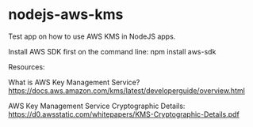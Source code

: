 # nodejs-aws-kms
Test app on how to use AWS KMS in NodeJS apps.

Install AWS SDK first on the command line: 
npm install aws-sdk

Resources:

What is AWS Key Management Service?
https://docs.aws.amazon.com/kms/latest/developerguide/overview.html

AWS Key Management Service Cryptographic Details:
https://d0.awsstatic.com/whitepapers/KMS-Cryptographic-Details.pdf
